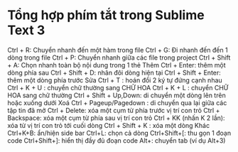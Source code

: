 # Tổng hợp phím tắt trong Sublime Text 3
Ctrl + R: Chuyển nhanh đến một hàm trong file
Ctrl + G: Đi nhanh đến đến 1 dòng trong file
Ctrl + P: Chuyển nhanh giữa các file trong project
Ctrl + Shift + A: Chọn nhanh toàn bộ nội dung trong 1 thẻ Thêm
Ctrl + Enter: thêm một dòng phía sau
Ctrl + Shift + D: nhân đôi dòng hiện tại
Ctrl + Shift + Enter: thêm một dòng phía trước Sửa
Ctrl + T : hoán đổi 2 ký tự đứng cạnh nhau
Ctrl + K + U : chuyển chữ thường sang CHỮ HOA
Ctrl + K + L : chuyển CHỮ HOA sang chữ thường
Ctrl + Shift + Up,Down: di chuyển một dòng lên trên hoặc xuống dưới Xoá
Ctrl + Pageup­/Pa­gedown : di chuyển qua lại giữa các tập tin đã mở
Ctrl + Delete: xóa một cụm từ phía trước vị trí con trỏ
Ctrl + Backspace: xóa một cụm từ phía sau vị trí con trỏ
Ctrl + KK (nhấn K 2 lần): xóa từ vị trí con trỏ tới cuối dòng
Ctrl + Shift + K : xóa một dòng Khác
Ctrl+K+B: ẩn/hiện side bar
Ctrl+L: chọn cả dòng
Ctrl+Shift+[: thu gọn 1 đoạn code
Ctrl+Shift+]: hiển thị đầy đủ đoạn code Alt+<number>: chuyển tab (ví dụ Alt+3)